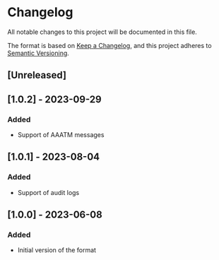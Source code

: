# Changelog

All notable changes to this project will be documented in this file.

The format is based on [Keep a Changelog](https://keepachangelog.com/en/1.0.0/),
and this project adheres to [Semantic Versioning](https://semver.org/spec/v2.0.0.html).

## [Unreleased]

## [1.0.2] - 2023-09-29

### Added

- Support of AAATM messages

## [1.0.1] - 2023-08-04

### Added

- Support of audit logs

## [1.0.0] - 2023-06-08

### Added

- Initial version of the format

